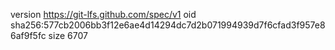 version https://git-lfs.github.com/spec/v1
oid sha256:577cb2006bb3f12e6ae4d14294dc7d2b071994939d7f6cfad3f957e86af9f5fc
size 6707
